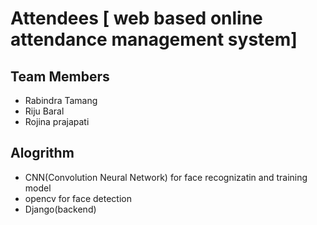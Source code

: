 # Attendees [ web based online attendance management system]
## Team Members
- Rabindra Tamang
- Riju Baral
- Rojina prajapati

## Alogrithm
- CNN(Convolution Neural Network) for face recognizatin and training model
- opencv for face detection
- Django(backend)
